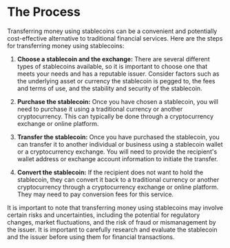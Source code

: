 # The Process

Transferring money using stablecoins can be a convenient and potentially cost-effective alternative to traditional financial services. Here are the steps for transferring money using stablecoins:

1. **Choose a stablecoin and the exchange:** There are several different types of stablecoins available, so it is important to choose one that meets your needs and has a reputable issuer. Consider factors such as the underlying asset or currency the stablecoin is pegged to, the fees and terms of use, and the stability and security of the stablecoin.

2. **Purchase the stablecoin:** Once you have chosen a stablecoin, you will need to purchase it using a traditional currency or another cryptocurrency. This can typically be done through a cryptocurrency exchange or online platform.

3. **Transfer the stablecoin:** Once you have purchased the stablecoin, you can transfer it to another individual or business using a stablecoin wallet or a cryptocurrency exchange. You will need to provide the recipient's wallet address or exchange account information to initiate the transfer.

4. **Convert the stablecoin:** If the recipient does not want to hold the stablecoin, they can convert it back to a traditional currency or another cryptocurrency through a cryptocurrency exchange or online platform. They may need to pay conversion fees for this service.

It is important to note that transferring money using stablecoins may involve certain risks and uncertainties, including the potential for regulatory changes, market fluctuations, and the risk of fraud or mismanagement by the issuer. It is important to carefully research and evaluate the stablecoin and the issuer before using them for financial transactions.

